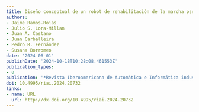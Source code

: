 ```yaml
---
title: Diseño conceptual de un robot de rehabilitación de la marcha pseudoestacionario
authors:
- Jaime Ramos-Rojas
- Julio S. Lora-Millan
- Juan A. Castano
- Juan Carballeira
- Pedro R. Fernández
- Susana Borromeo
date: '2024-06-01'
publishDate: '2024-10-18T10:28:08.461553Z'
publication_types:
- 0
publication: '*Revista Iberoamericana de Automática e Informática industrial*'
doi: 10.4995/riai.2024.20732
links:
- name: URL
  url: http://dx.doi.org/10.4995/riai.2024.20732
---
```

